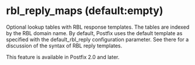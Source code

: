 # rbl_reply_maps (default:empty) 


Optional lookup tables with RBL response templates. The tables are
indexed by the RBL domain name. By default, Postfix uses the default
template as specified with the default_rbl_reply configuration
parameter. See there for a discussion of the syntax of RBL reply
templates.



This feature is available in Postfix 2.0 and later.



